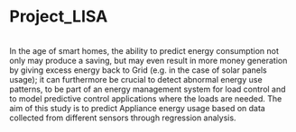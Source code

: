 # Project_LISA
<br>
In the age of smart homes, the ability to predict energy consumption not only may produce a saving, but may even result in more money generation by giving excess energy back to Grid (e.g. in the case of solar panels usage); it can furthermore be crucial to detect abnormal energy use patterns, to be part of an energy management system for load control and to model predictive control applications where the loads are needed. The aim of this study is to predict Appliance energy usage based on data collected from different sensors through regression analysis.

